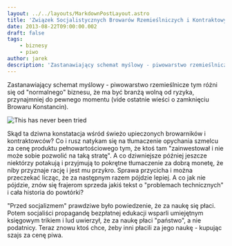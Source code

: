 ```yaml
---
layout: ../../layouts/MarkdownPostLayout.astro
title: 'Związek Socjalistycznych Browarów Rzemieślniczych i Kontraktowych'
date: 2013-08-22T09:00:00.002
draft: false
tags:
    - biznesy
    - piwo
author: jarek
description: 'Zastanawiający schemat myślowy - piwowarstwo rzemieślnicze tym różni się od "normalnego" biznesu, że ma być branżą wolną od ryzyka, przynajmniej do pewnego momentu (vide ostatnie wieści o zamknięciu Browaru Konstancin).'
---
```


Zastanawiający schemat myślowy - piwowarstwo rzemieślnicze tym różni się od "normalnego" biznesu, że ma być branżą wolną od ryzyka, przynajmniej do pewnego momentu (vide ostatnie wieści o zamknięciu Browaru Konstancin).

![This has never been tried](http://4.bp.blogspot.com/-m0-X2NHpueA/UhW0RvUt5HI/AAAAAAAADD8/NOBxdRLiO44/s800/socialism.jpg)

Skąd ta dziwna konstatacja wśród świeżo upieczonych browarników i kontraktowców? Co i rusz natykam się na tłumaczenie opychania szmelcu za cenę produktu pełnowartościowego tym, że ktoś tam "zainwestował i nie może sobie pozwolić na taką stratę". A co dziwniejsze później jeszcze niektórzy potakują i przyjmują to pokrętne tłumaczenie za dobrą monetę, że niby przyznaje rację i jest mu przykro. Sprawa przycicha i można przeczekać licząc, że za następnym razem pójdzie lepiej. A co jak nie pójdzie, znów się frajerom sprzeda jakiś tekst o "problemach technicznych" i cała historia do powtórki?

"Przed socjalizmem" prawdziwe było powiedzenie, że za naukę się płaci. Potem socjaliści propagandę bezpłatnej edukacji wsparli umiejętnym księgowym trikiem i lud uwierzył, że za naukę płaci "państwo", a nie podatnicy. Teraz znowu ktoś chce, żeby inni płacili za jego naukę - kupując szajs za cenę piwa.
